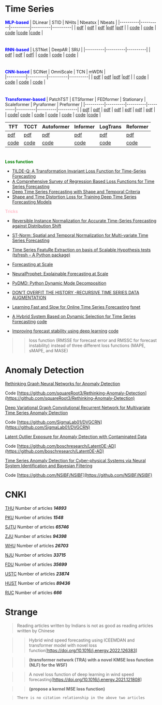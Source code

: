 # Time Series 

**<font color="blue">MLP-based</font>**
|  DLinear | STID | NHits | Nbeatsx | Nbeats |
|----------|----------|----------|----------|----------|
| [pdf](https://arxiv.org/abs/2205.13504)  | [pdf](https://arxiv.org/abs/2208.05233) | [pdf](https://arxiv.org/abs/2201.12886) |[pdf](https://arxiv.org/abs/2104.05522) |[pdf](https://arxiv.org/abs/1905.10437) |
| [code](https://github.com/cure-lab/LTSF-Linear) | [code](https://github.com/zezhishao/stid) | [code](https://github.com/Nixtla/neuralforecast) |[code](https://github.com/cchallu/nbeatsx) |[code](https://github.com/philipperemy/n-beats) |
#
**<font color="blue">RNN-based</font>**
| LSTNet | DeepAR | SRU |
|----------|----------|----------|
| [pdf](https://arxiv.org/abs/1703.07015) | [pdf](https://arxiv.org/abs/1704.04110) | [pdf](https://arxiv.org/abs/1709.02755)|
| [code](https://github.com/laiguokun/LSTNet) | [code](https://github.com/jdb78/pytorch-forecasting) | [code](https://github.com/asappresearch/sru) |
# 
**<font color="blue">CNN-based</font>**
| SCINet | OmniScale | TCN | mWDN |  
|----------|----------|----------|----------|
| [pdf](https://arxiv.org/abs/2106.09305) | [pdf](https://arxiv.org/abs/1803.01271) |[pdf](https://arxiv.org/abs/1803.01271) |[pdf](https://dl.acm.org/doi/abs/10.1145/3219819.3220060) |
| [code](https://github.com/cure-lab/SCINet) | [code](https://github.com/timeseriesAI/tsai) | [code](https://github.com/ForestsKing/TCN) | [code](https://github.com/timeseriesAI/tsai) |
#
**<font color="blue">Transformer-based</font>**
| PatchTST | ETSformer | FEDformer | Stationary | Scaleformer | Pyraformer | Preformer |
|----------|----------|----------|----------|----------|----------|----------|
| [pdf](https://arxiv.org/abs/2211.14730)   | [pdf](https://arxiv.org/abs/2202.01381)   | [pdf](https://arxiv.org/abs/2201.12740) | [pdf](https://arxiv.org/abs/2205.14415)   | [pdf](https://arxiv.org/abs/2206.04038)  | [pdf](https://openreview.net/pdf?id=0EXmFzUn5I) | [pdf](https://arxiv.org/abs/2202.11356) |
| [code](https://github.com/yuqinie98/PatchTST)| [code](https://github.com/salesforce/ETSformer)   | [code](https://github.com/MAZiqing/FEDformer)   | [code](https://github.com/thuml/Nonstationary_Transformers)   | [code](https://github.com/Scaleformer/Scaleformer) |  [code](https://github.com/alipay/Pyraformer) |[code](https://github.com/ddz16/Preformer) |

| TFT | TCCT | Autoformer | Informer | LogTrans | Reformer |
|----------|----------|----------|----------|----------|----------|
| [pdf](https://arxiv.org/abs/1912.09363)   | [pdf](https://arxiv.org/abs/2108.12784)   | [pdf](https://arxiv.org/abs/2106.13008)   | [pdf](https://arxiv.org/abs/2012.07436) | [pdf](https://arxiv.org/abs/1907.00235)   | [pdf](https://arxiv.org/abs/2001.04451) | 
| [code](https://github.com/unit8co/darts)   | [code](https://github.com/OrigamiSL/TCCT2021-Neurocomputing-)   | [code](https://github.com/thuml/autoformer)   | [code](https://github.com/zhouhaoyi/Informer2020)   | [code](https://github.com/AIStream-Peelout/flow-forecast)   | [code](https://github.com/google/trax/tree/master/trax/models/reformer) | 
#
**<font color="green">Loss function</font>**
* [TILDE-Q: A Transformation Invariant Loss Function for Time-Series Forecasting]()
* [A Comprehensive Survey of Regression Based Loss Functions for Time Series Forecasting]()
* [Deep Time Series Forecasting with Shape and Temporal Criteria]()
* [Shape and Time Distortion Loss for Training Deep Time Series Forecasting Models]()

**<font color="pink">Tricks</font>**
* [Reversible Instance Normalization for Accurate Time-Series Forecasting against Distribution Shift]()
* [ST-Norm: Spatial and Temporal Normalization for Multi-variate Time Series Forecasting]()
* [Time Series FeatuRe Extraction on basis of Scalable Hypothesis tests (tsfresh – A Python package)]()
* [Forecasting at Scale](https://github.com/facebook/prophet)
* [NeuralProphet: Explainable Forecasting at Scale](https://github.com/ourownstory/neural_prophet)
* [PyDMD: Python Dynamic Mode Decomposition](https://github.com/mathLab/PyDMD)
* [DON’T OVERFIT THE HISTORY -RECURSIVE TIME SERIES DATA AUGMENTATION](https://arxiv.org/abs/2207.02891)
* [Learning Fast and Slow for Online Time Series Forecasting](https://arxiv.org/abs/2202.11672) [fsnet](https://github.com/salesforce/fsnet)

* [A Hybrid System Based on Dynamic Selection for Time Series Forecasting](https://ieeexplore.ieee.org/document/9502692)
[code](https://github.com/EraylsonGaldino/Dref)

* [Improving forecast stability using deep learning](https://www.sciencedirect.com/science/article/pii/S016920702200098X)
[code](https://github.com/KU-Leuven-LIRIS/n-beats-s)
>> loss function (RMSSE for forecast error and RMSSC for forecast instability) instead of three different loss functions (MAPE, sMAPE, and MASE)

# Anomaly Detection
[Rethinking Graph Neural Networks for Anomaly Detection](https://proceedings.mlr.press/v162/tang22b.html)

Code [https://github.com/squareRoot3/Rethinking-Anomaly-Detection](https://github.com/squareRoot3/Rethinking-Anomaly-Detection)

[Deep Variational Graph Convolutional Recurrent Network for Multivariate Time Series Anomaly Detection](https://proceedings.mlr.press/v162/chen22x.html)

Code [https://github.com/SigmaLab01/DVGCRN](https://github.com/SigmaLab01/DVGCRN)

[Latent Outlier Exposure for Anomaly Detection with Contaminated Data](https://proceedings.mlr.press/v162/qiu22b.html)

Code [https://github.com/boschresearch/LatentOE-AD](https://github.com/boschresearch/LatentOE-AD)

[Time Series Anomaly Detection for Cyber-physical Systems via Neural System Identification and Bayesian Filtering](https://doi.org/10.1145/3447548.3467137)

Code [https://github.com/NSIBF/NSIBF](https://github.com/NSIBF/NSIBF)

# CNKI
[THU](https://navi.cnki.net/knavi/degreeunits/GQHAU/detail) Number of articles ***14893***

[PKU](https://navi.cnki.net/knavi/degreeunits/GBEJU/detail) Number of articles ***1548***

[SJTU](https://navi.cnki.net/knavi/degreeunits/GSJTU/detail) Number of articles ***65746***

[ZJU](https://navi.cnki.net/knavi/degreeunits/GZJDX/detail) Number of articles ***94398*** 

[WHU](https://navi.cnki.net/knavi/degreeunits/GWHDU/detail) Number of articles ***26703***  

[NJU](https://navi.cnki.net/knavi/degreeunits/GNJIU/detail) Number of articles ***33715***

[FDU](https://navi.cnki.net/knavi/degreeunits/GFUDU/detail) Number of articles ***35699***

[USTC](https://navi.cnki.net/knavi/degreeunits/GZKJU/detail) Number of articles ***23874***

[HUST](https://navi.cnki.net/knavi/degreeunits/GHZKU/detail) Number of articles ***89436***

[RUC](https://navi.cnki.net/knavi/degreeunits/GZRMU/detail) Number of articles ***666***

# Strange
> Reading articles written by Indians is not as good as reading articles written by Chinese

>> Hybrid wind speed forecasting using ICEEMDAN and transformer model with novel loss function[https://doi.org/10.1016/j.energy.2022.126383]

>> **(transformer network (TRA) with a novel KMSE loss function (NLF) for the WSF)**

>> A novel loss function of deep learning in wind speed forecasting[https://doi.org/10.1016/j.energy.2021.121808]

>> **(propose a kernel MSE loss function)**

> `There is no citation relationship in the above two articles`




